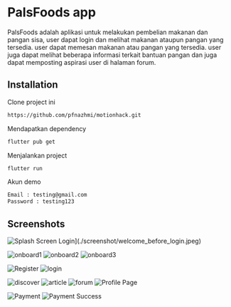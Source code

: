 
# PalsFoods app

PalsFoods adalah aplikasi untuk melakukan pembelian makanan dan pangan sisa, user dapat login dan melihat makanan ataupun pangan yang tersedia. user dapat memesan makanan atau pangan yang tersedia. user juga dapat melihat beberapa informasi terkait bantuan pangan dan juga dapat memposting aspirasi user di halaman forum.

## Installation

Clone project ini

```bash
https://github.com/pfnazhmi/motionhack.git
```

Mendapatkan dependency

```bash
flutter pub get
```

Menjalankan project

```bash
flutter run
```

Akun demo

```bash
Email : testing@gmail.com
Password : testing123
```

## Screenshots


![Splash Screen](https://github.com/pfnazhmi/motionhack/assets/49580372/cf97619a-2da7-4ea1-869a-7be235669774)
 Login](./screenshot/welcome_before_login.jpeg)

![onboard1](https://github.com/pfnazhmi/motionhack/assets/49580372/7046700a-850c-4982-91e5-f3379b8a11f5)
![onboard2](https://github.com/pfnazhmi/motionhack/assets/49580372/0df06319-7863-4cc0-b499-e37664e1288d)
![onboard3](https://github.com/pfnazhmi/motionhack/assets/49580372/5a85d058-c229-4c3d-9b4a-c435aea84c00)


![Register](https://github.com/pfnazhmi/motionhack/assets/49580372/884026f6-b616-41a1-b0ef-ff5934a35d88)
![login](https://github.com/pfnazhmi/motionhack/assets/49580372/b6464a7e-fbcb-40ac-9e27-be327a1af9f8)


![discover](https://github.com/pfnazhmi/motionhack/assets/49580372/99b00e02-2400-4bbf-b54e-f188f0b9fadf)
![article](https://github.com/pfnazhmi/motionhack/assets/49580372/73d4fc55-fc0f-4478-a899-c45a2bdc933e)
![forum](https://github.com/pfnazhmi/motionhack/assets/49580372/24136ccf-7397-4299-86d1-928b8d74008b)
![Profile Page](https://github.com/pfnazhmi/motionhack/assets/49580372/faa09ceb-8d1d-47cc-b467-8e1f8aca2e4b)




![Payment](https://github.com/pfnazhmi/motionhack/assets/49580372/9c763d4d-4969-4859-9c7c-f91205de009b)
![Payment Success](https://github.com/pfnazhmi/motionhack/assets/49580372/2eb4d023-8e36-4e34-8018-4cfd11e29073)











